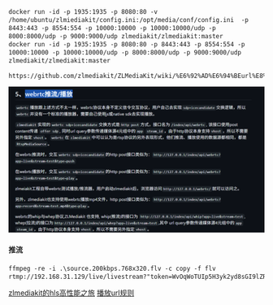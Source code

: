 ```shell
docker run -id -p 1935:1935 -p 8080:80 -v /home/ubuntu/zlmiediakit/config.ini:/opt/media/conf/config.ini  -p 8443:443 -p 8554:554 -p 10000:10000 -p 10000:10000/udp -p 8000:8000/udp -p 9000:9000/udp zlmediakit/zlmediakit:master
docker run -id -p 1935:1935 -p 8080:80 -p 8443:443 -p 8554:554 -p 10000:10000 -p 10000:10000/udp -p 8000:8000/udp -p 9000:9000/udp zlmediakit/zlmediakit:master
```

```shell
https://github.com/zlmediakit/ZLMediaKit/wiki/%E6%92%AD%E6%94%BEurl%E8%A7%84%E5%88%99
```
![img.png](img.png)



#### 推流
```shell
ffmpeg -re -i .\source.200kbps.768x320.flv -c copy -f flv rtmp://192.168.31.129/live/livestream?"token=WvOqWoTUIp5H3yk2yd8sGI9lZR3qMMpy&demo=111"
```


[zlmediakit的hls高性能之旅](https://github.com/ZLMediaKit/ZLMediaKit/wiki/zlmediakit%E7%9A%84hls%E9%AB%98%E6%80%A7%E8%83%BD%E4%B9%8B%E6%97%85)
[播放url规则](https://github.com/zlmediakit/ZLMediaKit/wiki/%E6%92%AD%E6%94%BEurl%E8%A7%84%E5%88%99)